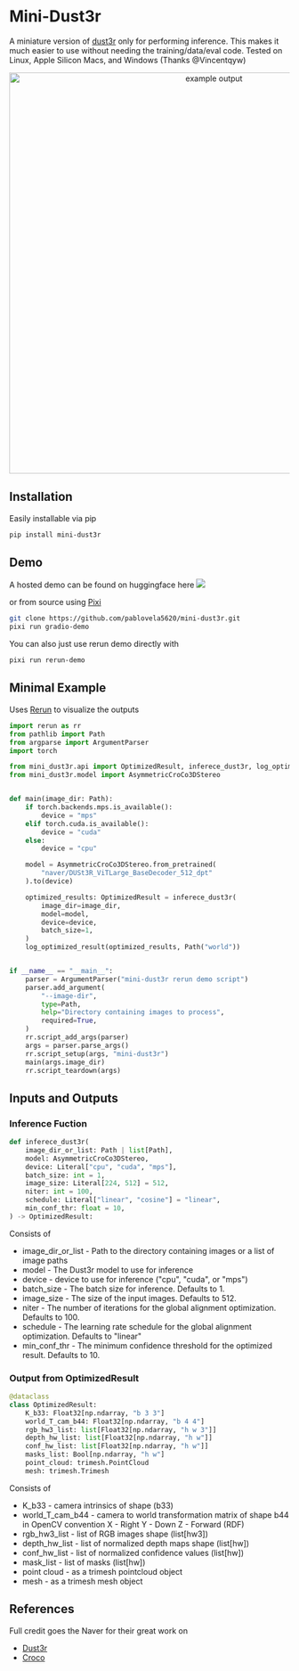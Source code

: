 # Mini-Dust3r
A miniature version of [dust3r](https://github.com/naver/dust3r) only for performing inference.
This makes it much easier to use without needing the training/data/eval code. Tested on Linux, Apple Silicon Macs, and Windows (Thanks @Vincentqyw)
<p align="center">
  <img src="media/mini-dust3r.gif" alt="example output" width="720" />
</p>


## Installation
Easily installable via pip
```bash
pip install mini-dust3r
```

## Demo
A hosted demo can be found on huggingface here <a href='https://huggingface.co/spaces/pablovela5620/mini-dust3r'><img src='https://img.shields.io/badge/%F0%9F%A4%97%20Hugging%20Face-Spaces-blue'></a>

or from source using [Pixi](http://pixi.sh)

``` bash
git clone https://github.com/pablovela5620/mini-dust3r.git
pixi run gradio-demo
```

You can also just use rerun demo directly with
```bash
pixi run rerun-demo
```

## Minimal Example
Uses [Rerun](http://rerun.io/) to visualize the outputs

```python
import rerun as rr
from pathlib import Path
from argparse import ArgumentParser
import torch

from mini_dust3r.api import OptimizedResult, inferece_dust3r, log_optimized_result
from mini_dust3r.model import AsymmetricCroCo3DStereo


def main(image_dir: Path):
    if torch.backends.mps.is_available():
        device = "mps"
    elif torch.cuda.is_available():
        device = "cuda"
    else:
        device = "cpu"

    model = AsymmetricCroCo3DStereo.from_pretrained(
        "naver/DUSt3R_ViTLarge_BaseDecoder_512_dpt"
    ).to(device)

    optimized_results: OptimizedResult = inferece_dust3r(
        image_dir=image_dir,
        model=model,
        device=device,
        batch_size=1,
    )
    log_optimized_result(optimized_results, Path("world"))


if __name__ == "__main__":
    parser = ArgumentParser("mini-dust3r rerun demo script")
    parser.add_argument(
        "--image-dir",
        type=Path,
        help="Directory containing images to process",
        required=True,
    )
    rr.script_add_args(parser)
    args = parser.parse_args()
    rr.script_setup(args, "mini-dust3r")
    main(args.image_dir)
    rr.script_teardown(args)
```

## Inputs and Outputs

### Inference Fuction

```python
def inferece_dust3r(
    image_dir_or_list: Path | list[Path],
    model: AsymmetricCroCo3DStereo,
    device: Literal["cpu", "cuda", "mps"],
    batch_size: int = 1,
    image_size: Literal[224, 512] = 512,
    niter: int = 100,
    schedule: Literal["linear", "cosine"] = "linear",
    min_conf_thr: float = 10,
) -> OptimizedResult:
```
Consists of
* image_dir_or_list - Path to the directory containing images or a list of image paths
* model - The Dust3r model to use for inference
* device - device to use for inference ("cpu", "cuda", or "mps")
* batch_size - The batch size for inference. Defaults to 1.
* image_size - The size of the input images. Defaults to 512.
* niter - The number of iterations for the global alignment optimization. Defaults to 100.
* schedule - The learning rate schedule for the global alignment optimization. Defaults to "linear"
* min_conf_thr - The minimum confidence threshold for the optimized result. Defaults to 10.

### Output from OptimizedResult

```python
@dataclass
class OptimizedResult:
    K_b33: Float32[np.ndarray, "b 3 3"]
    world_T_cam_b44: Float32[np.ndarray, "b 4 4"]
    rgb_hw3_list: list[Float32[np.ndarray, "h w 3"]]
    depth_hw_list: list[Float32[np.ndarray, "h w"]]
    conf_hw_list: list[Float32[np.ndarray, "h w"]]
    masks_list: Bool[np.ndarray, "h w"]
    point_cloud: trimesh.PointCloud
    mesh: trimesh.Trimesh
```
Consists of
* K_b33 - camera intrinsics of shape (b33)
* world_T_cam_b44 - camera to world transformation matrix of shape b44
     in OpenCV convention X - Right Y - Down Z - Forward (RDF)
* rgb_hw3_list - list of RGB images shape (list[hw3])
* depth_hw_list - list of normalized depth maps shape (list[hw])
* conf_hw_list - list of normalized confidence values (list[hw])
* mask_list - list of masks (list[hw])
* point cloud - as a trimesh pointcloud object
* mesh - as a trimesh mesh object

## References
Full credit goes the Naver for their great work on
* [Dust3r](https://github.com/naver/dust3r)
* [Croco](https://github.com/naver/croco)
